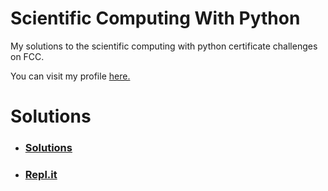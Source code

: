 # Scientific Computing With Python

My solutions to the scientific computing with python certificate challenges on FCC.

You can visit my profile [here.](https://freecodecamp.org/ret2christian)

# Solutions

- ### [Solutions](https://github.com/chrvstian/sci-computing-with-python-cert)
- ### [Repl.it](https://replit.com/@null-ptrs?path=folder/Scientific%20Computing%20With%20Python%20Solutions)
